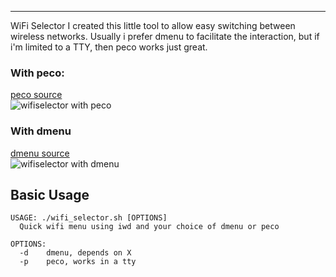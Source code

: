 ---
WiFi Selector
I created this little tool to allow easy switching between wireless networks. Usually i prefer dmenu to facilitate the interaction, but if i'm limited to a TTY, then peco works just great. 

### With peco:
[peco source](https://github.com/peco/peco)  
![wifiselector with peco](http://n0a110w.xyz/img/uncompressed/wifiselector_peco-demo.gif)

### With dmenu
[dmenu source](https://git.suckless.org/dmenu/)  
![wifiselector with dmenu](http://n0a110w.xyz/img/uncompressed/wifiselector_dmenu-demo.gif)

## Basic Usage
```
USAGE: ./wifi_selector.sh [OPTIONS]
  Quick wifi menu using iwd and your choice of dmenu or peco

OPTIONS:
  -d	dmenu, depends on X 
  -p	peco, works in a tty
```


